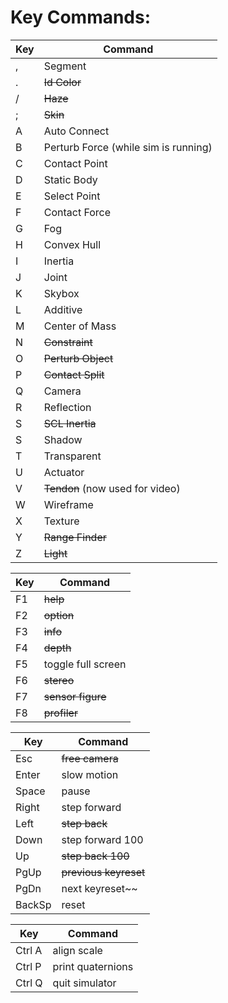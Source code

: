 # Key Commands:
| Key | Command |
| --- | ------- |
, | Segment
. | ~~Id Color~~
/ | ~~Haze~~
; | ~~Skin~~
A | Auto Connect
B | Perturb Force (while sim is running)
C | Contact Point
D | Static Body
E | Select Point
F | Contact Force
G | Fog
H | Convex Hull
I | Inertia
J | Joint
K | Skybox
L | Additive
M | Center of Mass
N | ~~Constraint~~
O | ~~Perturb Object~~
P | ~~Contact Split~~
Q | Camera
R | Reflection
S | ~~SCL Inertia~~
S | Shadow
T | Transparent
U | Actuator
V | ~~Tendon~~ (now used for video)
W | Wireframe
X | Texture
Y | ~~Range Finder~~
Z | ~~Light~~

| Key | Command |
| --- | ------- |
F1 | ~~help~~
F2 | ~~option~~
F3 | ~~info~~
F4 | ~~depth~~
F5 | toggle full screen
F6 | ~~stereo~~
F7 | ~~sensor figure~~
F8 | ~~profiler~~

| Key | Command |
| --- | ------- |
Esc | ~~free camera~~
Enter  | slow motion
Space  | pause
Right  | step forward
Left   | ~~step back~~
Down   | step forward 100
Up     | ~~step back 100~~
PgUp   | ~~previous keyreset~~
PgDn | next keyreset~~
BackSp | reset

| Key | Command |
| --- | ------- |
Ctrl A | align scale
Ctrl P | print quaternions
Ctrl Q | quit simulator
